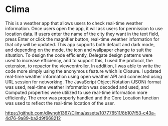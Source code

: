 # Clima

This is a weather app that allows users to check real-time weather information.
Once users open the app, it will ask users for permission to use location data.
If users enter the name of the city they want in the text field, press Enter or click the magnifier button, real-time weather information for that city will be updated.
This app supports both default and dark mode, and depending on the mode, the icon and wallpaper change to suit the situation.
To design the code efficiently, Delegate design patterns were used to increase efficiency, and to support this, I used the protocol, the extension, to repactor the viewcontroller.
In addition, I was able to write the code more simply using the anonymous feature which is Closure.
I updated real-time weather information using open weather API and connected using URL session for networking.
The JavaScript Object Notation (JSON) format was used, real-time weather information was decoded and used, and Computed properties were utilized to use real-time information more efficiently.
The error was properly handled and the Core Location function was used to reflect the real-time location of the user.



https://github.com/dlwngh1367/Clima/assets/107776511/8b107f53-c43a-4d76-9a89-ba2d9f668212

